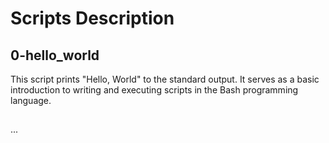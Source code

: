 # Scripts Description

## 0-hello_world

This script prints "Hello, World" to the standard output. It serves as a basic introduction to writing and executing scripts in the Bash programming language.

##

...

